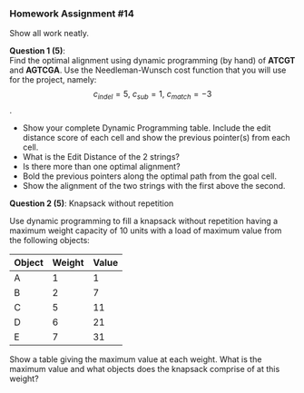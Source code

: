 ### Homework Assignment #14

Show all work neatly.

**Question 1 (5)**:  
Find the optimal alignment using dynamic programming (by hand) of **ATCGT** and **AGTCGA**. Use the Needleman-Wunsch cost function that you will use for the project, namely: $$c_{indel} = 5,~ c_{sub} = 1,~ c_{match} = -3$$.

- Show your complete Dynamic Programming table. Include the edit distance score
    of each cell and show the previous pointer(s) from each cell.
- What is the Edit Distance of the 2 strings?
- Is there more than one optimal alignment?
- Bold the previous pointers along the optimal path from the goal cell.
- Show the alignment of the two strings with the first above the second.


**Question 2 (5)**: Knapsack without repetition

Use dynamic programming to fill a knapsack without repetition having a maximum weight capacity of 10 units with a load of maximum value from the following objects:


| Object | Weight | Value |
| --- | --- | --- |
| A | 1 | 1 |
| B | 2 | 7 |
| C | 5 | 11 |
| D | 6 | 21 |
| E | 7 | 31 |

Show a table giving the maximum value at each weight.
What is the maximum value and what objects does the knapsack comprise of at this weight?
